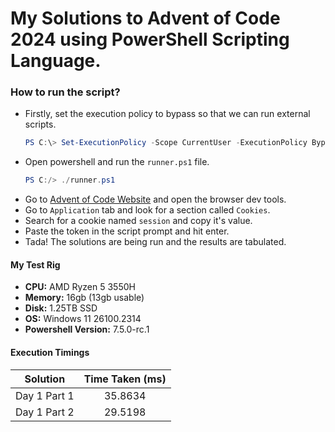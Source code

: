 # My Solutions to Advent of Code 2024 using PowerShell Scripting Language.

### How to run the script?
- Firstly, set the execution policy to bypass so that we can run external scripts.
    ```powershell
    PS C:\> Set-ExecutionPolicy -Scope CurrentUser -ExecutionPolicy Bypass
    ```
- Open powershell and run the `runner.ps1` file.
    ```powershell
    PS C:/> ./runner.ps1
    ```
- Go to [Advent of Code Website](https://adventofcode.com/) and open the browser dev tools.
- Go to `Application` tab and look for a section called `Cookies`.
- Search for a cookie named `session` and copy it's value.
- Paste the token in the script prompt and hit enter.
- Tada! The solutions are being run and the results are tabulated.

#### My Test Rig
- **CPU:** AMD Ryzen 5 3550H
- **Memory:** 16gb (13gb usable)
- **Disk:** 1.25TB SSD
- **OS:** Windows 11 26100.2314
- **Powershell Version:** 7.5.0-rc.1

#### Execution Timings

| Solution        | Time Taken (ms) |
| :-------------: | :-------------: |
|Day 1 Part 1     | 35.8634         |
|Day 1 Part 2     | 29.5198         |
